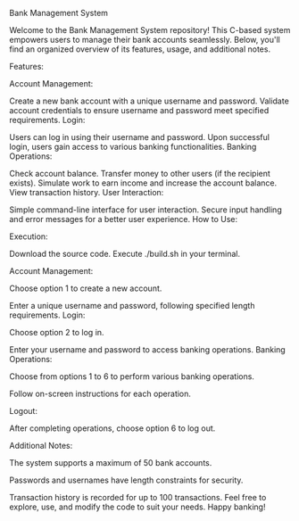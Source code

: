Bank Management System

Welcome to the Bank Management System repository! This C-based system empowers users to manage their bank accounts seamlessly. Below, you'll find an organized overview of its features, usage, and additional notes.

Features:

Account Management:

Create a new bank account with a unique username and password.
Validate account credentials to ensure username and password meet specified requirements.
Login:

Users can log in using their username and password.
Upon successful login, users gain access to various banking functionalities.
Banking Operations:

Check account balance.
Transfer money to other users (if the recipient exists).
Simulate work to earn income and increase the account balance.
View transaction history.
User Interaction:

Simple command-line interface for user interaction.
Secure input handling and error messages for a better user experience.
How to Use:

Execution:

Download the source code.
Execute ./build.sh in your terminal.

Account Management:

Choose option 1 to create a new account.

Enter a unique username and password, following specified length requirements.
Login:

Choose option 2 to log in.

Enter your username and password to access banking operations.
Banking Operations:

Choose from options 1 to 6 to perform various banking operations.

Follow on-screen instructions for each operation.

Logout:

After completing operations, choose option 6 to log out.

Additional Notes:

The system supports a maximum of 50 bank accounts.

Passwords and usernames have length constraints for security.

Transaction history is recorded for up to 100 transactions.
Feel free to explore, use, and modify the code to suit your needs. Happy banking!
